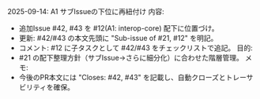 2025-09-14: A1 サブIssueの下位に再紐付け
内容:
- 追加Issue #42, #43 を #12(A1: interop-core) 配下に位置づけ。
- 更新: #42/#43 の本文先頭に "Sub-issue of #21, #12" を明記。
- コメント: #12 に子タスクとして #42/#43 をチェックリストで追記。
目的:
- #21 の配下整理方針（サブIssue→さらに細分化）に合わせた階層管理。
メモ:
- 今後のPR本文には "Closes: #42, #43" を記載し、自動クローズとトレーサビリティを確保。
